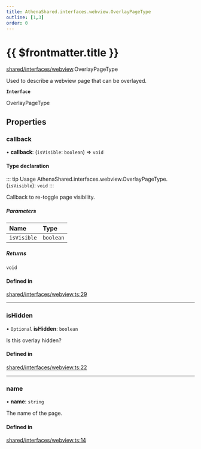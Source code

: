 ```yaml
---
title: AthenaShared.interfaces.webview.OverlayPageType
outline: [1,3]
order: 0
---
```


# {{ $frontmatter.title }}


[shared/interfaces/webview](../modules/shared_interfaces_webview.md).OverlayPageType

Used to describe a webview page that can be overlayed.

**`Interface`**

OverlayPageType

## Properties

### callback

• **callback**: (`isVisible`: `boolean`) => `void`

#### Type declaration

::: tip Usage
AthenaShared.interfaces.webview.OverlayPageType.(`isVisible`): `void`
:::

Callback to re-toggle page visibility.

##### Parameters

| Name | Type |
| :------ | :------ |
| `isVisible` | `boolean` |

##### Returns

`void`

#### Defined in

[shared/interfaces/webview.ts:29](https://github.com/Stuyk/altv-athena/blob/55b6185/src/core/shared/interfaces/webview.ts#L29)

___

### isHidden

• `Optional` **isHidden**: `boolean`

Is this overlay hidden?

#### Defined in

[shared/interfaces/webview.ts:22](https://github.com/Stuyk/altv-athena/blob/55b6185/src/core/shared/interfaces/webview.ts#L22)

___

### name

• **name**: `string`

The name of the page.

#### Defined in

[shared/interfaces/webview.ts:14](https://github.com/Stuyk/altv-athena/blob/55b6185/src/core/shared/interfaces/webview.ts#L14)

